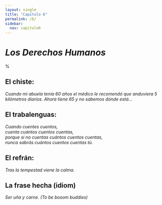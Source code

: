 ```yaml
---
layout: single
title: "Capítulo 6"
permalink: /6/
sidebar:
  nav: capitulo6
---
```


# _Los Derechos Humanos_

%


## El chiste:

_Cuando mi abuela tenía 60 años el médico le recomendó que anduviera 5 kilómetros diarios. Ahora tiene 65 y no sabemos dónde está..._


## El trabalenguas:

_Cuando cuentes cuentos,   
cuenta cuántos cuentos cuentas,   
porque si no cuentas cuántos cuentos cuentas,   
nunca sabrás cuántos cuentos cuentas tú._    


## El refrán:

_Tras la tempestad viene la calma._


## La frase hecha (idiom)

_Ser uña y carne. (To be bosom buddies)_
